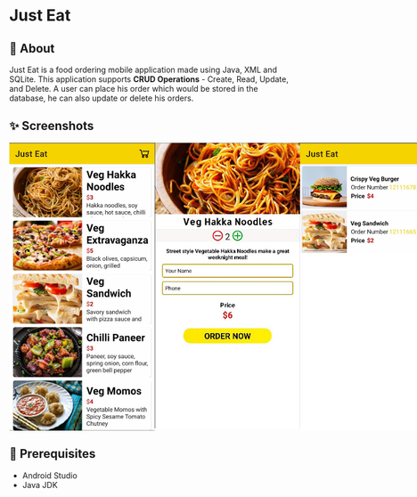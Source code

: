 # Just Eat

## 🌟 About

Just Eat is a food ordering mobile application made using Java, XML and SQLite.
This application supports **CRUD Operations** - Create, Read, Update, and Delete.
A user can place his order which would be stored in the database, he can also update or delete his orders.

## ✨ Screenshots

<div style="display:flex;">
<img src="screenshots/img01.jpeg" width="261">
<img src="screenshots/img02.jpeg" width="261" height = "513">
<img src="screenshots/img03.jpeg" width="261">
</div>


## 🌟 Prerequisites
*   Android Studio 
*   Java JDK
